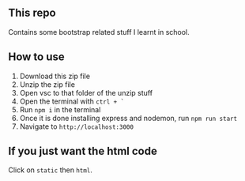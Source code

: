 ## This repo
Contains some bootstrap related stuff I learnt in school.

## How to use
1) Download this zip file
2) Unzip the zip file
3) Open vsc to that folder of the unzip stuff
4) Open the terminal with ``` ctrl + ` ```
5) Run `npm i` in the terminal
6) Once it is done installing express and nodemon, run `npm run start`
7) Navigate to `http://localhost:3000`

## If you just want the html code
Click on `static` then `html`.